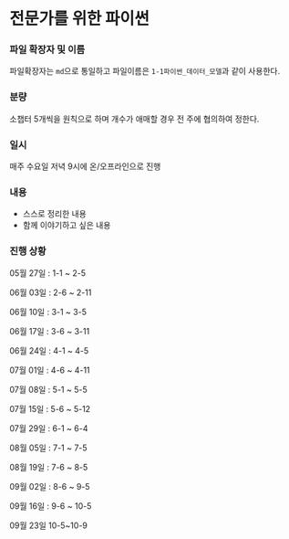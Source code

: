 # 전문가를 위한 파이썬

### 파일 확장자 및 이름

파일확장자는 `md`으로 통일하고 파일이름은 `1-1파이썬_데이터_모델`과 같이 사용한다.

### 분량

소챕터 5개씩을 원칙으로 하며 개수가 애매할 경우 전 주에 협의하여 정한다.

### 일시

매주 수요일 저녁 9시에 온/오프라인으로 진행

### 내용

- 스스로 정리한 내용
- 함께 이야기하고 싶은 내용

### 진행 상황

05월 27일 : 1-1 ~ 2-5

06월 03일 : 2-6 ~ 2-11

06월 10일 : 3-1 ~ 3-5

06월 17일 : 3-6 ~ 3-11

06월 24일 : 4-1 ~ 4-5

07월 01일 : 4-6 ~ 4-11

07월 08일 : 5-1 ~ 5-5

07월 15일 : 5-6 ~ 5-12

07월 29일 : 6-1 ~ 6-4

08월 05일 : 7-1 ~ 7-5

08월 19일 : 7-6 ~ 8-5

09월 02일 : 8-6 ~ 9-5

09월 16일 : 9-6 ~ 10-5

09월 23일 10-5~10-9

